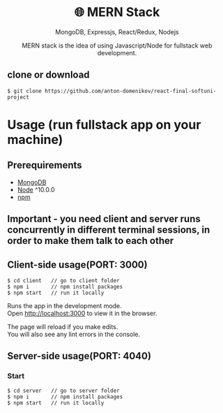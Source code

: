 <h1 align="center">
🌐 MERN Stack
</h1>
<p align="center">
MongoDB, Expressjs, React/Redux, Nodejs
</p>

<p align="center">
MERN stack is the idea of using Javascript/Node for fullstack web development.
</p>

## clone or download
```terminal
$ git clone https://github.com/anton-domenikov/react-final-softuni-project
```


# Usage (run fullstack app on your machine)

## Prerequirements
- [MongoDB](https://gist.github.com/nrollr/9f523ae17ecdbb50311980503409aeb3)
- [Node](https://nodejs.org/en/download/) ^10.0.0
- [npm](https://nodejs.org/en/download/package-manager/)



## **Important** - you need client and server runs concurrently in different terminal sessions, in order to make them talk to each other

## Client-side usage(PORT: 3000)
```terminal
$ cd client   // go to client folder
$ npm i       // npm install packages
$ npm start   // run it locally
```
Runs the app in the development mode.\
Open [http://localhost:3000](http://localhost:3000) to view it in the browser.

The page will reload if you make edits.\
You will also see any lint errors in the console.


## Server-side usage(PORT: 4040)


### Start

```terminal
$ cd server   // go to server folder
$ npm i       // npm install packages
$ npm start   // run it locally
```
